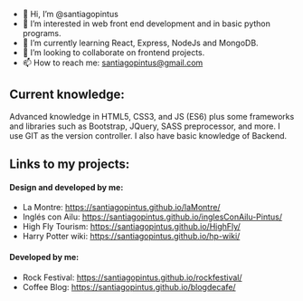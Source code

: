 - 👋 Hi, I’m @santiagopintus
- 👀 I’m interested in web front end development and in basic python programs.
- 🌱 I’m currently learning React, Express, NodeJs and MongoDB.
- 💞️ I’m looking to collaborate on frontend projects.
- 📫 How to reach me: santiagopintus@gmail.com

## Current knowledge:
Advanced knowledge in HTML5, CSS3, and JS (ES6) plus some frameworks and libraries such as Bootstrap, JQuery, SASS preprocessor, and more. I use GIT as the version controller. I also have basic knowledge of Backend.

## Links to my projects:
#### Design and developed by me:
- La Montre: https://santiagopintus.github.io/laMontre/
- Inglés con Ailu: https://santiagopintus.github.io/inglesConAilu-Pintus/
- High Fly Tourism: https://santiagopintus.github.io/HighFly/
- Harry Potter wiki: https://santiagopintus.github.io/hp-wiki/

#### Developed by me:
- Rock Festival: https://santiagopintus.github.io/rockfestival/
- Coffee Blog: https://santiagopintus.github.io/blogdecafe/
